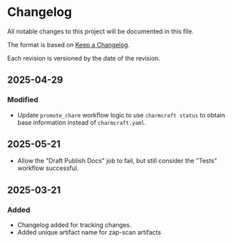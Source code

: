 # Changelog

All notable changes to this project will be documented in this file.

The format is based on [Keep a Changelog](https://keepachangelog.com/en/1.1.0/).

Each revision is versioned by the date of the revision.

## 2025-04-29

### Modified

- Update `promote_charm` workflow logic to use `charmcraft status` to obtain base information instead of `charmcraft.yaml`.

## 2025-05-21

- Allow the "Draft Publish Docs" job to fail, but still consider the "Tests" workflow successful.

## 2025-03-21

### Added

- Changelog added for tracking changes.
- Added unique artifact name for zap-scan artifacts
